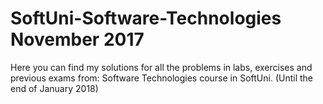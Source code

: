 # SoftUni-Software-Technologies November 2017

Here you can find my solutions for all the problems in labs, exercises and previous exams from: 
Software Technologies course in SoftUni. (Until the end of January 2018)
